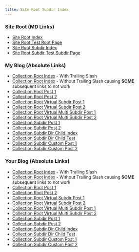 ```yaml
---
title: Site Root Subdir Index
---
```


### Site Root (MD Links)

- [Site Root Index](../index.md)
- [Site Root Test Root Page](../test-root-page.md)
- [Site Root Subdir Index](./index.md)
- [Site Root Subdir Test Subdir Page](./test-subdir-page.md)

### My Blog (Absolute Links)

- [Collection Root Index](/my-blog/) - With Trailing Slash
- [Collection Root Index](/my-blog) - Without Trailing Slash causing **SOME** subsequent links to not work
- [Collection Root Post 1](/my-blog/post-1)
- [Collection Root Post 2](/my-blog/post-2)
- [Collection Root Virtual Subdir Post 1](/my-blog/virtual/subdir/post-1)
- [Collection Root Virtual Subdir Post 2](/my-blog/virtual/subdir/post-2)
- [Collection Root Virtual Multi Subdir Post 1](/my-blog/virtual/multi/subdir/post-1)
- [Collection Root Virtual Multi Subdir Post 2](/my-blog/virtual/multi/subdir/post-2)
- [Collection Subdir Post 1](/my-blog/subdir/post-1)
- [Collection Subdir Post 2](/my-blog/subdir/post-2)
- [Collection Subdir Dir Child Index](/my-blog/subdir/dir-child/)
- [Collection Subdir Dir Child Test](/my-blog/subdir/dir-child/test)
- [Collection Subdir Custom Post 1](/my-blog/subdircustom-post-1)
- [Collection Subdir Custom Post 2](/my-blog/subdircustom-post-2)

### Your Blog (Absolute Links)

- [Collection Root Index](/your-blog/) - With Trailing Slash
- [Collection Root Index](/your-blog) - Without Trailing Slash causing **SOME** subsequent links to not work
- [Collection Root Post 1](/your-blog/post-1)
- [Collection Root Post 2](/your-blog/post-2)
- [Collection Root Virtual Subdir Post 1](/your-blog/virtual/subdir/post-1)
- [Collection Root Virtual Subdir Post 2](/your-blog/virtual/subdir/post-2)
- [Collection Root Virtual Multi Subdir Post 1](/your-blog/virtual/multi/subdir/post-1)
- [Collection Root Virtual Multi Subdir Post 2](/your-blog/virtual/multi/subdir/post-2)
- [Collection Subdir Post 1](/your-blog/subdir/post-1)
- [Collection Subdir Post 2](/your-blog/subdir/post-2)
- [Collection Subdir Dir Child Index](/your-blog/subdir/dir-child/)
- [Collection Subdir Dir Child Test](/your-blog/subdir/dir-child/test)
- [Collection Subdir Custom Post 1](/your-blog/subdircustom-post-1)
- [Collection Subdir Custom Post 2](/your-blog/subdircustom-post-2)
